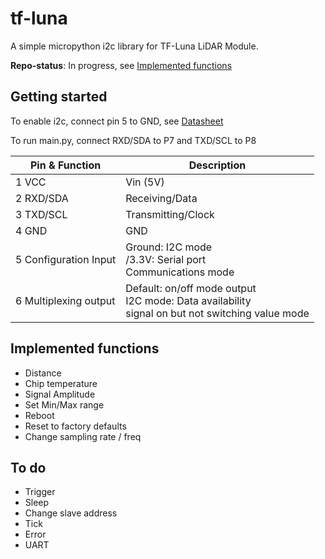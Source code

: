 # tf-luna
A simple micropython i2c library for TF-Luna LiDAR Module.

**Repo-status**: In progress, see [Implemented functions](#implemented-functions)

## Getting started

To enable i2c, connect pin 5 to GND, see [Datasheet](https://www.robotshop.com/media/files/content/b/ben/pdf/tf-luna-8m-lidar-distance-sensor-instructions-manual.pdf)

To run main.py, connect RXD/SDA to P7 and TXD/SCL to P8


| Pin & Function        | Description        |
| --------------------- | ------------------ |
| 1 VCC                 | Vin (5V)           |     
| 2 RXD/SDA             | Receiving/Data     |
| 3 TXD/SCL             | Transmitting/Clock |     
| 4 GND                 | GND                |     
| 5 Configuration Input | Ground: I2C mode <br />/3.3V: Serial port <br />Communications mode |     
| 6 Multiplexing output | Default: on/off mode output<br />I2C mode: Data availability<br />signal on but not switching value mode     |     


## Implemented functions
* Distance
* Chip temperature
* Signal Amplitude
* Set Min/Max range
* Reboot
* Reset to factory defaults
* Change sampling rate / freq

## To do
* Trigger
* Sleep
* Change slave address
* Tick
* Error
* UART
